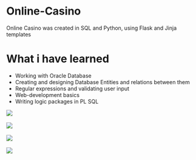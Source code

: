 # Online-Casino
Online Casino was created in SQL and Python, using Flask and Jinja templates

# What i have learned
* Working with Oracle Database
* Creating and designing Database Entities and relations between them
* Regular expressions and validating user input
* Web-development basics
* Writing logic packages in PL SQL

<img src="https://user-images.githubusercontent.com/23034890/77538811-a0cf8a00-6ea0-11ea-81ab-52d6c9ad1392.png"> <br /><br />
<img src="https://user-images.githubusercontent.com/23034890/77538997-ebe99d00-6ea0-11ea-8312-3cbbd46175d5.png"> <br /><br />
<img src="https://user-images.githubusercontent.com/23034890/77538913-c9f01a80-6ea0-11ea-984e-297cb500f218.png"> <br /><br />
<img src="https://user-images.githubusercontent.com/23034890/77538853-b3e25a00-6ea0-11ea-98af-7b527553e078.png"> <br /><br />

